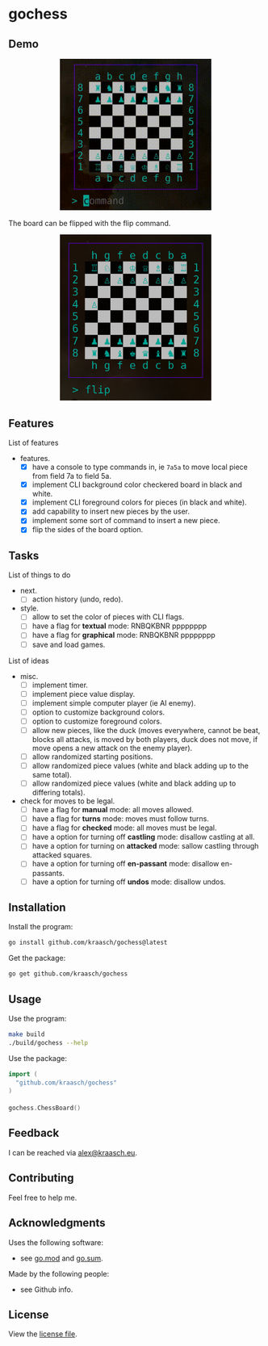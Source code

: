 
# gochess

## Demo

<p align="center">
  <img src="./resources/example.gif" width="300"/>
</p>

The board can be flipped with the flip command.

<p align="center">
  <img src="./resources/example.png" width="300"/>
</p>

## Features

List of features

  - features.
    - [X] have a console to type commands in, ie `7a5a` to move local piece from field 7a to field 5a.
    - [X] implement CLI background color checkered board in black and white.
    - [X] implement CLI foreground colors for pieces (in black and white).
    - [X] add capability to insert new pieces by the user.
    - [X] implement some sort of command to insert a new piece.
    - [X] flip the sides of the board option.

## Tasks

List of things to do

  - next.
    - [ ] action history (undo, redo).
  - style.
    - [ ] allow to set the color of pieces with CLI flags.
    - [ ] have a flag for **textual** mode: RNBQKBNR pppppppp
    - [ ] have a flag for **graphical** mode: RNBQKBNR pppppppp
    - [ ] save and load games.

List of ideas

  - misc.
    - [ ] implement timer.
    - [ ] implement piece value display.
    - [ ] implement simple computer player (ie AI enemy).
    - [ ] option to customize background colors.
    - [ ] option to customize foreground colors.
    - [ ] allow new pieces, like the duck (moves everywhere, cannot be beat, blocks all attacks, is moved by both players, duck does not move, if move opens a new attack on the enemy player).
    - [ ] allow randomized starting positions.
    - [ ] allow randomized piece values (white and black adding up to the same total).
    - [ ] allow randomized piece values (white and black adding up to differing totals).
  - check for moves to be legal.
    - [ ] have a flag for **manual** mode: all moves allowed.
    - [ ] have a flag for **turns** mode: moves must follow turns.
    - [ ] have a flag for **checked** mode: all moves must be legal.
    - [ ] have a option for turning off **castling** mode: disallow castling at all.
    - [ ] have a option for turning on **attacked** mode: sallow castling through attacked squares.
    - [ ] have a option for turning off **en-passant** mode: disallow en-passants.
    - [ ] have a option for turning off **undos** mode: disallow undos.

## Installation

Install the program:

```bash
go install github.com/kraasch/gochess@latest
```

Get the package:

```bash
go get github.com/kraasch/gochess
```

## Usage

Use the program:

```bash
make build
./build/gochess --help
```

Use the package:

```go
import (
  "github.com/kraasch/gochess"
)

gochess.ChessBoard()
```

## Feedback

I can be reached via [alex@kraasch.eu](mailto:alex@kraasch.eu).

## Contributing

Feel free to help me.

## Acknowledgments

Uses the following software:

  - see [go.mod](./go.mod) and [go.sum](./go.sum).

Made by the following people:

  - see Github info.

## License

View the [license file](./LICENSE).

